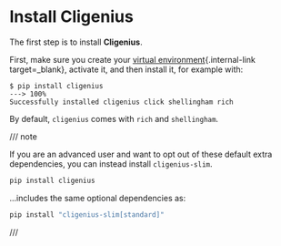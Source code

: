 # Install **Cligenius**

The first step is to install **Cligenius**.

First, make sure you create your [virtual environment](../virtual-environments.md){.internal-link target=_blank}, activate it, and then install it, for example with:

<div class="termy">

```console
$ pip install cligenius
---> 100%
Successfully installed cligenius click shellingham rich
```

</div>

By default, `cligenius` comes with `rich` and `shellingham`.

/// note

If you are an advanced user and want to opt out of these default extra dependencies, you can instead install `cligenius-slim`.

```bash
pip install cligenius
```

...includes the same optional dependencies as:

```bash
pip install "cligenius-slim[standard]"
```

///
